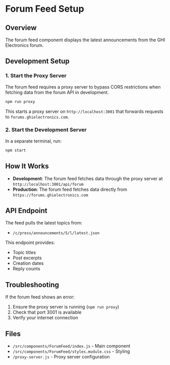 # Forum Feed Setup

## Overview
The forum feed component displays the latest announcements from the GHI Electronics forum.

## Development Setup

### 1. Start the Proxy Server
The forum feed requires a proxy server to bypass CORS restrictions when fetching data from the forum API in development.

```bash
npm run proxy
```

This starts a proxy server on `http://localhost:3001` that forwards requests to `forums.ghielectronics.com`.

### 2. Start the Development Server
In a separate terminal, run:

```bash
npm start
```

## How It Works

- **Development**: The forum feed fetches data through the proxy server at `http://localhost:3001/api/forum`
- **Production**: The forum feed fetches data directly from `https://forums.ghielectronics.com`

## API Endpoint
The feed pulls the latest topics from:
- `/c/press/announcements/5/l/latest.json`

This endpoint provides:
- Topic titles
- Post excerpts
- Creation dates
- Reply counts

## Troubleshooting

If the forum feed shows an error:
1. Ensure the proxy server is running (`npm run proxy`)
2. Check that port 3001 is available
3. Verify your internet connection

## Files
- `/src/components/ForumFeed/index.js` - Main component
- `/src/components/ForumFeed/styles.module.css` - Styling
- `/proxy-server.js` - Proxy server configuration

